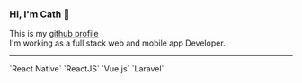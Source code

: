 ### Hi, I'm Cath :blue_heart:

This is my [github profile](https://github.com/cathes)<br/>
I'm working as a full stack web and mobile app Developer.<br/>

<hr>
`React Native` 
`ReactJS` 
`Vue.js` 
`Laravel`
